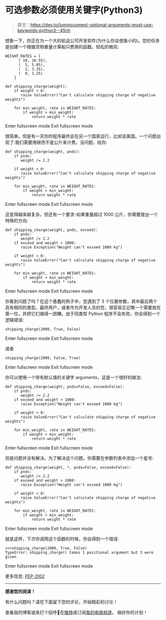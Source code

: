 # 可选参数必须使用关键字(Python3)

> 原文：<https://dev.to/luminousmen/-optional-arguments-must-use-keywords-python3--45nh>

想象一下，你正在为一个大的航运公司开发软件(为什么你会想象小的)。您的任务是创建一个根据货物重量计算船只费用的函数。轻松的微风:

```
WEIGHT_RATES = [
      ( 10, 10.55),
      (  5, 5.05),
      (  2, 3.35),
      (  0, 1.25)
    ]

def shipping_charge(weight):
    if weight < 0:
       raise ValueError("Can't calculate shipping charge of negative weights")

    for min_weight, rate in WEIGHT_RATES:
        if weight > min_weight:
            return weight * rate 
```

Enter fullscreen mode Exit fullscreen mode

很简单。但是有一天你的程序最终会在另一个国家运行，比如说美国。一个问题出现了:我们需要用磅而不是公斤来计费。没问题，给你:

```
def shipping_charge(weight, pnds):
    if pnds:
       weight /= 2.2

    if weight < 0:
       raise ValueError("Can't calculate shipping charge of negative weights")

    for min_weight, rate in WEIGHT_RATES:
        if weight > min_weight:
            return weight * rate 
```

Enter fullscreen mode Exit fullscreen mode

这变得越来越复杂，但还有一个要求-如果重量超过 1000 公斤，你需要提出一个特殊的方向:

```
def shipping_charge(weight, pnds, exceed):
    if pnds:
       weight /= 2.2
    if exceed and weight > 1000:
       raise Exception("Weight can't exceed 1000 kg")

    if weight < 0:
       raise ValueError("Can't calculate shipping charge of negative weights")

    for min_weight, rate in WEIGHT_RATES:
        if weight > min_weight:
            return weight * rate 
```

Enter fullscreen mode Exit fullscreen mode

你看到问题了吗？在这个愚蠢的例子中，您遇到了 3 个位置参数，其中最后两个具有相同的类型。最终用户，或者作为开发人员的您，很容易忘记哪一个需要放在第一位，并把它们搞得一团糟。由于同类型 Python 程序不会失败，你会得到一个逻辑错误:

```
shipping_charge(2000, True, False) 
```

Enter fullscreen mode Exit fullscreen mode

或者

```
shipping_charge(2000, False, True) 
```

Enter fullscreen mode Exit fullscreen mode

你可以使用一个带有默认值的关键字 arguments，这是一个很好的做法:

```
def shipping_charge(weight, pnds=False, exceed=False):
    if pnds:
       weight /= 2.2
    if exceed and weight > 1000:
       raise Exception("Weight can't exceed 1000 kg")

    if weight < 0:
       raise ValueError("Can't calculate shipping charge of negative weights")

    for min_weight, rate in WEIGHT_RATES:
        if weight > min_weight:
            return weight * rate 
```

Enter fullscreen mode Exit fullscreen mode

但是问题并没有解决。为了解决这个问题，你需要在参数列表中添加一个星号:

```
def shipping_charge(weight, *, pnds=False, exceed=False):
    if pnds:
       weight /= 2.2
    if exceed and weight > 1000:
       raise Exception("Weight can't exceed 1000 kg")

    if weight < 0:
       raise ValueError("Can't calculate shipping charge of negative weights")

    for min_weight, rate in WEIGHT_RATES:
        if weight > min_weight:
            return weight * rate 
```

Enter fullscreen mode Exit fullscreen mode

就是这样，下次你调用这个函数的时候，你会得到一个错误:

```
>>>shipping_charge(2000, True, False)
TypeError: shipping_charge() takes 1 positional argument but 3 were given 
```

Enter fullscreen mode Exit fullscreen mode

更多信息: [PEP-3102](https://www.python.org/dev/peps/pep-3102/)

* * *

**感谢您的阅读！**

有什么问题吗？请在下面留下您的评论，开始精彩的讨论！

查看我的博客或来打个招呼👋在[推特](https://twitter.com/luminousmen)或订阅[我的电报频道](https://t.me/iamluminousmen)。
做好你的计划！